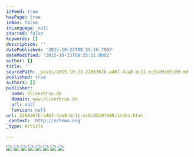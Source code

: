 ```yaml
---
inFeed: true
hasPage: true
inNav: false
inLanguage: null
starred: false
keywords: []
description: ''
datePublished: '2015-10-23T08:25:16.790Z'
dateModified: '2015-10-23T08:25:11.000Z'
author: []
title: ''
sourcePath: _posts/2015-10-23-2260367b-a467-4aa8-bc11-cc9cd5c0fe89.md
published: true
authors: []
publisher:
  name: oliverbrux.de
  domain: www.oliverbrux.de
  url: null
  favicon: null
url: 2260367b-a467-4aa8-bc11-cc9cd5c0fe89/index.html
_context: 'http://schema.org'
_type: Article

---
```

![](https://the-grid-user-content.s3-us-west-2.amazonaws.com/18543b9b-53f7-443c-927e-3ea7d517021c.jpg)
![](https://the-grid-user-content.s3-us-west-2.amazonaws.com/21e8d8f3-c259-4bf9-ac5a-2a4cf1e286d2.jpg)
![](https://the-grid-user-content.s3-us-west-2.amazonaws.com/d4ee3dbd-5c11-4977-89e3-abbd3924d96c.jpg)
![](https://the-grid-user-content.s3-us-west-2.amazonaws.com/301e3360-c773-4416-917c-b0fc1bec122f.jpg)
![](https://the-grid-user-content.s3-us-west-2.amazonaws.com/053dcc5d-1f6b-4e44-85a3-8765e9d1b295.jpg)
![](https://the-grid-user-content.s3-us-west-2.amazonaws.com/97d4bc7d-aa5c-4786-af53-fdf4255594cf.jpg)
![](https://the-grid-user-content.s3-us-west-2.amazonaws.com/8a0f97bd-fd98-4558-b3b6-f776d6d4749f.jpg)
![](https://the-grid-user-content.s3-us-west-2.amazonaws.com/6651e0c1-0960-478f-b3b3-1e78d327c2af.jpg)
